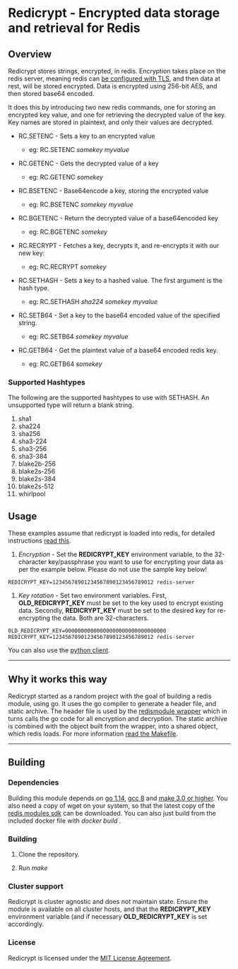 # Redicrypt - Encrypted data storage and retrieval for Redis

## Overview

Redicrypt stores strings, encrypted, in redis. Encryption takes place on the redis server, meaning redis can [be configured with TLS](https://redis.io/topics/encryption), and then data at rest, will be stored encrypted. Data is encrypted using 256-bit AES, and then stored base64 encoded.

It does this by introducing two new redis commands, one for storing an encrypted key value, and one for retrieving the decrypted value of the key. Key names are stored in plaintext, and only their values are decrypted.

* RC.SETENC - Sets a key to an encrypted value
    - eg: RC.SETENC *somekey* *myvalue*

* RC.GETENC - Gets the decrypted value of a key
    - eg: RC.GETENC *somekey*

* RC.BSETENC - Base64encode a key, storing the encrypted value
    - eg: RC.BSETENC *somekey* *myvalue*

* RC.BGETENC - Return the decrypted value of a base64encoded key
    - eg: RC.BGETENC *somekey*

* RC.RECRYPT - Fetches a key, decrypts it, and re-encrypts it with our new key:
    - eg: RC.RECRYPT *somekey*

* RC.SETHASH - Sets a key to a hashed value. The first argument is the hash type.
    - eg: RC.SETHASH *sha224* *somekey* *myvalue*

* RC.SETB64 - Set a key to the base64 encoded value of the specified string.
    - eg: RC.SETB64 *somekey* *myvalue*

* RC.GETB64 - Get the plaintext value of a base64 encoded redis key.
    - eg: RC.GETB64 *somekey*

### Supported Hashtypes

The following are the supported hashtypes to use with SETHASH. An unsupported type will return a blank string.

1. sha1
1. sha224
1. sha256
1. sha3-224
1. sha3-256
1. sha3-384
1. blake2b-256
1. blake2s-256
1. blake2s-384
1. blake2s-512
1. whirlpool

## Usage

These examples assume that redicrypt is loaded into redis, for detailed instructions [read this](https://redis.io/topics/modules-intro#loading-modules).

1. *Encryption* - Set the **REDICRYPT_KEY** environment variable, to the 32-character key/passphrase you want to use for encrypting your data as per the example below. Please do not use the sample key below!

```
REDICRYPT_KEY=12345678901234567890123456789012 redis-server
```

1. *Key rotation* - Set two environment variables. First, **OLD_REDICRYPT_KEY** must be set to the key used to encrypt existing data. Secondly, **REDICRYPT_KEY** must be set to the desired key for re-encrypting the data. Both are 32-characters.

```
OLD_REDICRYPT_KEY=00000000000000000000000000000000 REDICRYPT_KEY=12345678901234567890123456789012 redis-server
```

You can also use the [python client](https://github.com/chayim/redicrypt-py).

----------------------

## Why it works this way

Redicrypt started as a random project with the goal of building a redis module, using go. It uses the go compiler to generate a header file, and static archive. The header file is used by the [redismodule wrapper](redicrypt.c) which in turns calls the go code for all encryption and decryption. The static archive is combined with the object built from the wrapper, into a shared object, which redis loads. For more information [read the Makefile](Makefile).

----------------------

## Building

### Dependencies

Building this module depends on [go 1.14](https://www.golang.org), [gcc 8](https://www.gnu.org/software/gcc) and [make 3.0 or higher](https://www.gnu.org/software/make). You also need a copy of wget on your system, so that the latest copy of the [redis modules sdk](https://raw.githubusercontent.com/redis/redis/unstable/src/redismodule.h) can be downloaded. You can also just build from the included docker file with *docker build .*

### Building

1. Clone the repository.

2. Run *make*

### Cluster support

Redicrypt is cluster agnostic and does not maintain state.  Ensure the module is available on all cluster hosts, and that the **REDICRYPT_KEY** environment variable (and if necessary **OLD_REDICRYPT_KEY** is set accordingly.

### License

Redicrypt is licensed under the [MIT License Agreement](LICENSE).
